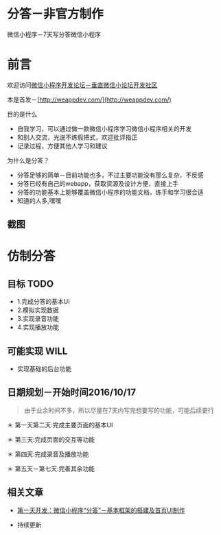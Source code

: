 

# 分答－非官方制作

微信小程序－7天写分答微信小程序

# 前言

欢迎访问[微信小程序开发论坛－垂直微信小论坛开发社区](http://weappdev.com/)

本是首发－[http://weappdev.com/](http://weappdev.com/)


目的是什么

* 自我学习，可以通过做一款微信小程序学习微信小程序相关的开发
* 和别人交流，光说不练假把式，欢迎批评指正
* 记录过程，方便其他人学习和建议

为什么是分答？

* 分答足够的简单－目前功能也多，不过主要功能没有那么复杂，不反感
* 分答已经有自己的webapp，获取资源及设计方便，直接上手
* 分答的功能基本上能够覆盖微信小程序的功能文档，练手和学习很合适
* 知道的人多,嘿嘿



## 截图




# 仿制分答

## 目标 TODO

* 1.完成分答的基本UI
* 2.模拟实现数据
* 3.实现录音功能
* 4.实现播放功能


## 可能实现 WILL

* 实现基础的后台功能

## 日期规划－开始时间2016/10/17

> 由于业余时间不多，所以尽量在7天内写完想要写的功能，可能后续更行

＊ 第一天第二天:完成主要页面的基本UI

＊ 第三天:完成页面的交互等功能

＊ 第四天:完成录音及播放功能

＊ 第五天－第七天:完善其余功能

## 相关文章

 * [第一天开发：微信小程序“分答”－基本框架的搭建及首页UI制作](http://weappdev.com/t/topic/135)

 * 持续更新

